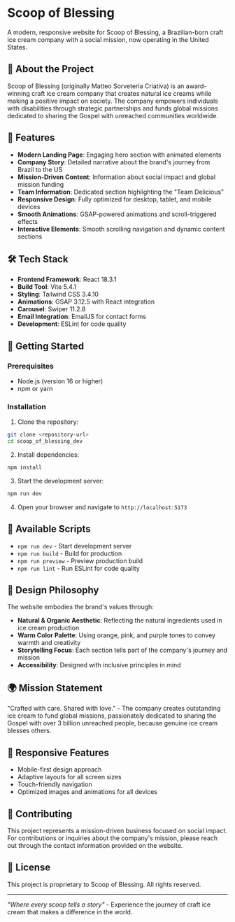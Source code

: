 # Scoop of Blessing

A modern, responsive website for Scoop of Blessing, a Brazilian-born craft ice cream company with a social mission, now operating in the United States.

## 🍦 About the Project

Scoop of Blessing (originally Matteo Sorveteria Criativa) is an award-winning craft ice cream company that creates natural ice creams while making a positive impact on society. The company empowers individuals with disabilities through strategic partnerships and funds global missions dedicated to sharing the Gospel with unreached communities worldwide.

## 🌟 Features

- **Modern Landing Page**: Engaging hero section with animated elements
- **Company Story**: Detailed narrative about the brand's journey from Brazil to the US
- **Mission-Driven Content**: Information about social impact and global mission funding
- **Team Information**: Dedicated section highlighting the "Team Delicious"
- **Responsive Design**: Fully optimized for desktop, tablet, and mobile devices
- **Smooth Animations**: GSAP-powered animations and scroll-triggered effects
- **Interactive Elements**: Smooth scrolling navigation and dynamic content sections

## 🛠 Tech Stack

- **Frontend Framework**: React 18.3.1
- **Build Tool**: Vite 5.4.1
- **Styling**: Tailwind CSS 3.4.10
- **Animations**: GSAP 3.12.5 with React integration
- **Carousel**: Swiper 11.2.8
- **Email Integration**: EmailJS for contact forms
- **Development**: ESLint for code quality

## 🚀 Getting Started

### Prerequisites

- Node.js (version 16 or higher)
- npm or yarn

### Installation

1. Clone the repository:
```bash
git clone <repository-url>
cd scoop_of_blessing_dev
```

2. Install dependencies:
```bash
npm install
```

3. Start the development server:
```bash
npm run dev
```

4. Open your browser and navigate to `http://localhost:5173`

## 📝 Available Scripts

- `npm run dev` - Start development server
- `npm run build` - Build for production
- `npm run preview` - Preview production build
- `npm run lint` - Run ESLint for code quality

## 🎨 Design Philosophy

The website embodies the brand's values through:
- **Natural & Organic Aesthetic**: Reflecting the natural ingredients used in ice cream production
- **Warm Color Palette**: Using orange, pink, and purple tones to convey warmth and creativity
- **Storytelling Focus**: Each section tells part of the company's journey and mission
- **Accessibility**: Designed with inclusive principles in mind

## 🌍 Mission Statement

"Crafted with care. Shared with love." - The company creates outstanding ice cream to fund global missions, passionately dedicated to sharing the Gospel with over 3 billion unreached people, because genuine ice cream blesses others.

## 📱 Responsive Features

- Mobile-first design approach
- Adaptive layouts for all screen sizes
- Touch-friendly navigation
- Optimized images and animations for all devices

## 🤝 Contributing

This project represents a mission-driven business focused on social impact. For contributions or inquiries about the company's mission, please reach out through the contact information provided on the website.

## 📄 License

This project is proprietary to Scoop of Blessing. All rights reserved.

---

*"Where every scoop tells a story"* - Experience the journey of craft ice cream that makes a difference in the world.
